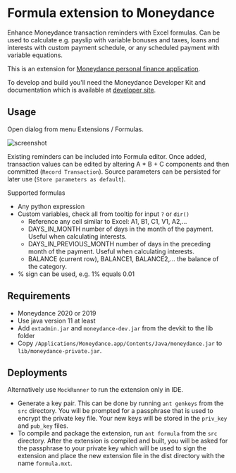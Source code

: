 
# Formula extension to Moneydance

Enhance Moneydance transaction reminders with Excel formulas. Can be used to calculate e.g. payslip
with variable bonuses and taxes, loans and interests with custom payment schedule, or any scheduled 
payment with variable equations.

This is an extension for [Moneydance personal finance application](https://moneydance.com).

To develop and build you'll need the Moneydance Developer Kit and 
documentation which is available at [developer site](https://infinitekind.com/developer).

## Usage

Open dialog from menu Extensions / Formulas.

![screenshot](https://github.com/skarppi/moneydance-formula/raw/master/screenshot.png "Screenshot")

Existing reminders can be included into Formula editor. Once added, transaction values can be
edited by altering A * B + C components and then committed (```Record Transaction```). Source parameters can be 
persisted for later use (```Store parameters as default```).

Supported formulas
- Any python expression
- Custom variables, check all from tooltip for input ```?``` or ```dir()```
  - Reference any cell similar to Excel: A1, B1, C1, V1, A2,...
  - DAYS_IN_MONTH number of days in the month of the payment. Useful when calculating interests.
  - DAYS_IN_PREVIOUS_MONTH number of days in the preceding month of the payment. Useful when calculating interests.
  - BALANCE (current row), BALANCE1, BALANCE2,... the balance of the category.
- % sign can be used, e.g. 1% equals 0.01

## Requirements

* Moneydance 2020 or 2019
* Use java version 11 at least
* Add `extadmin.jar` and `moneydance-dev.jar` from the devkit to the lib folder
* Copy `/Applications/Moneydance.app/Contents/Java/moneydance.jar` to `lib/moneydance-private.jar`.

## Deployments

Alternatively use ```MockRunner``` to run the extension only in IDE.

* Generate a key pair. This can be done by running ```ant genkeys``` from the ```src```
  directory.  You will be prompted for a passphrase that is used to
  encrypt the private key file.  Your new keys will be stored in the
  ```priv_key``` and ```pub_key``` files.
* To compile and package the extension, run ```ant formula```
  from the ```src``` directory.  After the extension is compiled and built,
  you will be asked for the passphrase to your private key which will
  be used to sign the extension and place the new extension file in
  the dist directory with the name ```formula.mxt```.
  